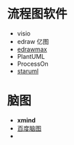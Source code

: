 # 流程图软件

- visio
- edraw 亿图
- [edrawmax](https://www.edrawmax.com/)
- PlantUML
- ProcessOn
- [staruml](http://staruml.io/)

# 脑图

- **xmind**
- [百度脑图](https://naotu.baidu.com/)
- 